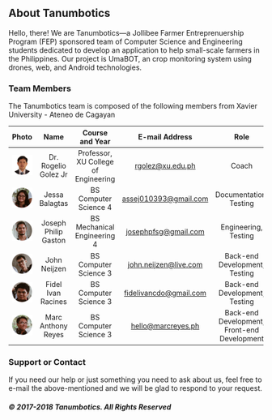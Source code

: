 ## About Tanumbotics

Hello, there! We are Tanumbotics&mdash;a Jollibee Farmer Entreprenuership Program (FEP) sponsored team of Computer Science and Engineering students dedicated to develop an application to help small-scale farmers in the Philippines. Our project is UmaBOT, an crop monitoring system using drones, web, and Android technologies. 

### Team Members

The Tanumbotics team is composed of the following members from Xavier University - Ateneo de Cagayan

| Photo                                 | Name                 | Course and Year                      | E-mail Address         | Role                                        |
| :-----------------------------------: | :------------------: | :----------------------------------: | :--------------------: | :-----------------------------------------: |
| ![Gerardo](assets/images/rogelio.png) | Dr. Rogelio Golez Jr | Professor, XU College of Engineering | rgolez@xu.edu.ph       | Coach                                       |
| ![Jessa](assets/images/jessa.png)     | Jessa Balagtas       | BS Computer Science 4                | assej010393@gmail.com  | Documentation, Testing                      |
| ![Joseph](assets/images/joseph.png)   | Joseph Philip Gaston | BS Mechanical Engineering 4          | josephpfsg@gmail.com   | Engineering, Testing                        |
| ![John](assets/images/john.png)       | John Neijzen         | BS Computer Science 3                | john.neijzen@live.com  | Back-end Development, Testing               |
| ![Fidel](assets/images/fidel.png)     | Fidel Ivan Racines   | BS Computer Science 3                | fidelivancdo@gmail.com | Back-end Development, Testing               |
| ![Marc](assets/images/marc.png)       | Marc Anthony Reyes   | BS Computer Science 3                | hello@marcreyes.ph     | Back-end Development, Front-end Development |

### Support or Contact

If you need our help or just something you need to ask about us, feel free to e-mail the above-mentioned and we will be glad to respond to your request.

##### &copy; 2017-2018 Tanumbotics. All Rights Reserved
